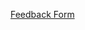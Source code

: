 [Feedback Form](https://docs.google.com/forms/d/1vqdDEY5M1YXg9L-mvlb_08-gPtZIbv00Guq4pGLT5q4/viewform?edit_requested=true)
